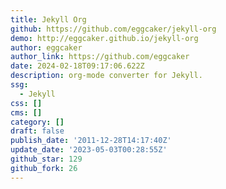 ```yaml
---
title: Jekyll Org
github: https://github.com/eggcaker/jekyll-org
demo: http://eggcaker.github.io/jekyll-org
author: eggcaker
author_link: https://github.com/eggcaker
date: 2024-02-18T09:17:06.622Z
description: org-mode converter for Jekyll.
ssg:
  - Jekyll
css: []
cms: []
category: []
draft: false
publish_date: '2011-12-28T14:17:40Z'
update_date: '2023-05-03T00:28:55Z'
github_star: 129
github_fork: 26
---
```

